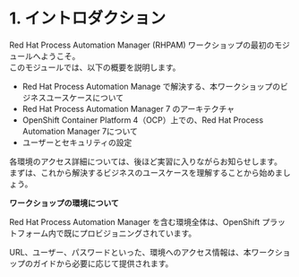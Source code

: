 # 1. イントロダクション

Red Hat Process Automation Manager (RHPAM) ワークショップの最初のモジュールへようこそ。<br>
このモジュールでは、以下の概要を説明します。

- Red Hat Process Automation Manage で解決する、本ワークショップのビジネスユースケースについて
- Red Hat Process Automation Manager 7 のアーキテクチャ
- OpenShift Container Platform 4（OCP）上での、Red Hat Process Automation Manager 7について
- ユーザーとセキュリティの設定

各環境のアクセス詳細については、後ほど実習に入りながらお知らせします。<br>
まずは、これから解決するビジネスのユースケースを理解することから始めましょう。

**ワークショップの環境について**

Red Hat Process Automation Manager を含む環境全体は、OpenShift プラットフォーム内で既にプロビジョニングされています。

URL、ユーザー、パスワードといった、環境へのアクセス情報は、本ワークショップのガイドから必要に応じて提供されます。